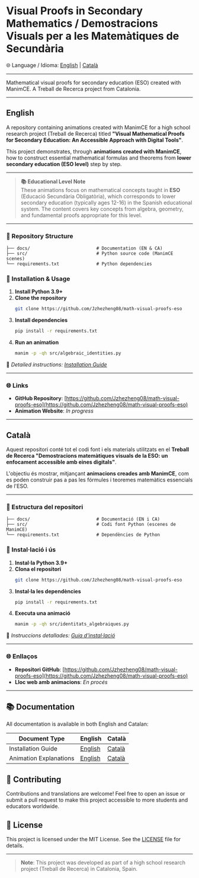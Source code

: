 # Visual Proofs in Secondary Mathematics / Demostracions Visuals per a les Matemàtiques de Secundària

🌐 Language / Idioma: [English](#english) | [Català](#català)

---

Mathematical visual proofs for secondary education (ESO) created with ManimCE. A Treball de Recerca project from Catalonia.

---

<a name="english"></a>

## English

A repository containing animations created with ManimCE for a high school research project (Treball de Recerca) titled **"Visual Mathematical Proofs for Secondary Education: An Accessible Approach with Digital Tools"**.

This project demonstrates, through **animations created with ManimCE**, how to construct essential mathematical formulas and theorems from **lower secondary education (ESO level)** step by step.

---

> **📚 Educational Level Note**  
> These animations focus on mathematical concepts taught in **ESO** (Educació Secundària Obligatòria), which corresponds to lower secondary education (typically ages 12-16) in the Spanish educational system. The content covers key concepts from algebra, geometry, and fundamental proofs appropriate for this level.

---

### 📂 Repository Structure

```
├── docs/                         # Documentation (EN & CA)
├── src/                          # Python source code (ManimCE scenes)
└── requirements.txt              # Python dependencies
```

### 🚀 Installation & Usage

1. **Install Python 3.9+**
2. **Clone the repository**
   ```bash
   git clone https://github.com/Jzhezheng08/math-visual-proofs-eso
   ```
3. **Install dependencies**
   ```bash
   pip install -r requirements.txt
   ```
4. **Run an animation**
   ```bash
   manim -p -qh src/algebraic_identities.py
   ```

📖 _Detailed instructions: [Installation Guide](docs/en/installation_guide.md)_

---

### 🌐 Links

- **GitHub Repository**: [https://github.com/Jzhezheng08/math-visual-proofs-eso](https://github.com/Jzhezheng08/math-visual-proofs-eso)
- **Animation Website**: _In progress_

---

<a name="català"></a>

## Català

Aquest repositori conté tot el codi font i els materials utilitzats en el **Treball de Recerca "Demostracions matemàtiques visuals de la ESO: un enfocament accessible amb eines digitals"**.

L'objectiu és mostrar, mitjançant **animacions creades amb ManimCE**, com es poden construir pas a pas les fórmules i teoremes matemàtics essencials de l'ESO.

---

### 📂 Estructura del repositori

```
├── docs/                         # Documentació (EN i CA)
├── src/                          # Codi font Python (escenes de ManimCE)
└── requirements.txt              # Dependències de Python
```

### 🚀 Instal·lació i ús

1. **Instal·la Python 3.9+**
2. **Clona el repositori**
   ```bash
   git clone https://github.com/Jzhezheng08/math-visual-proofs-eso
   ```
3. **Instal·la les dependències**
   ```bash
   pip install -r requirements.txt
   ```
4. **Executa una animació**
   ```bash
   manim -p -qh src/identitats_algebraiques.py
   ```

📖 _Instruccions detallades: [Guia d'instal·lació](docs/ca/guia_execucio.md)_

---

### 🌐 Enllaços

- **Repositori GitHub**: [https://github.com/Jzhezheng08/math-visual-proofs-eso](https://github.com/Jzhezheng08/math-visual-proofs-eso)
- **Lloc web amb animacions**: _En procés_

---

## 📚 Documentation

All documentation is available in both English and Catalan:

| Document Type          | English                                      | Català                                     |
| ---------------------- | -------------------------------------------- | ------------------------------------------ |
| Installation Guide     | [English](docs/en/installation_guide.md)     | [Català](docs/ca/guia_execucio.md)         |
| Animation Explanations | [English](docs/en/animation_explanations.md) | [Català](docs/ca/explicacio_animacions.md) |

## 👥 Contributing

Contributions and translations are welcome! Feel free to open an issue or submit a pull request to make this project accessible to more students and educators worldwide.

## 📄 License

This project is licensed under the MIT License. See the [LICENSE](LICENSE) file for details.

---

> **Note**: This project was developed as part of a high school research project (Treball de Recerca) in Catalonia, Spain.
